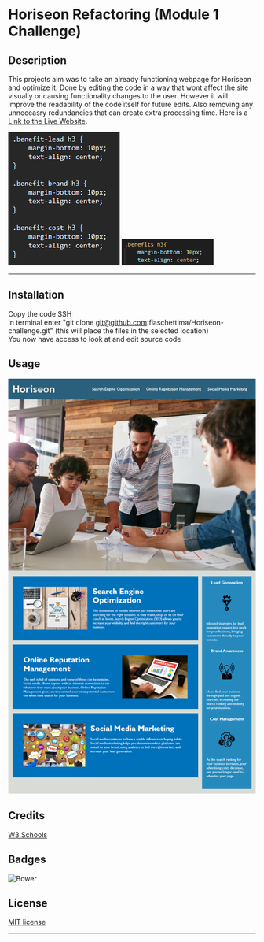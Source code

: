 # Horiseon Refactoring (Module 1 Challenge)

## Description 

This projects aim was to take an already functioning webpage for Horiseon and optimize it. Done by editing the code in a way that wont affect the site visually or causing functionality changes to the user. However it will improve the readability of the code itself for future edits. Also removing any unneccasry redundancies that can create extra processing time.
Here is a [Link to the Live Website](https://fiaschettima.github.io/Horiseon-challenge/).

![Example of css simplification](assets\images\uncondcss.png)
![simplified css](assets\images\simplifiedCSS.png)
*********
## Installation

Copy the code SSH \
in terminal enter "git clone git@github.com:fiaschettima/Horiseon-challenge.git" (this will place the files in the selected location)\
You now have access to look at and edit source code



## Usage 

![Image of webpage functioning as Expected](assets\images\exfnishedproduct.png)

## Credits

[W3 Schools](https://www.w3schools.com/html/html5_semantic_elements.asp)

## Badges

![Bower](https://img.shields.io/bower/l/MI)

## License
[MIT license](https://github.com/git/git-scm.com/blob/main/MIT-LICENSE.txt)

---